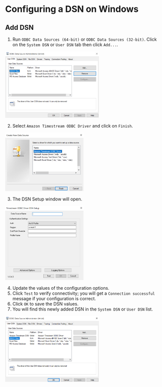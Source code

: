 # Configuring a DSN on Windows

## Add DSN

1. Run `ODBC Data Sources (64-bit)` or `ODBC Data Sources (32-bit)`. Click on the `System DSN` or `User DSN` tab then click `Add...`.

 <img src="img/win_user_dsn.png" width="60%">

2. Select `Amazon Timestream ODBC Driver` and click on `Finish`.

<img src="img/win_user_dsn_select_driver.png" width="50%">

3. The DSN Setup window will open.

 <img src="img/win_user_dsn_configure_options.png" width="50%">

4. Update the values of the configuration options.
5. Click `Test` to verify connectivity; you will get a `Connection successful` message if your configuration is correct.
6. Click `OK` to save the DSN values. 
7. You will find this newly added DSN in the `System DSN` or `User DSN` list.

 <img src="img/win_user_dsn_list.png" width="60%">
